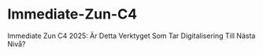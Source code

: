 # Immediate-Zun-C4
Immediate Zun C4 2025: Är Detta Verktyget Som Tar Digitalisering Till Nästa Nivå?
